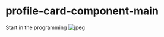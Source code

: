 # profile-card-component-main
Start in the programming
![jpeg](https://user-images.githubusercontent.com/123893544/217374533-9d6240a9-4970-47a4-a6f0-13471c62bfc0.jpeg)
